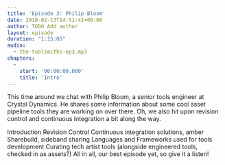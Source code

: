 ```yaml
---
title: 'Episode 3: Philip Bloom'
date: 2018-02-13T14:51:41+00:00
author: TODO Add author
layout: episode
duration: "1:15:05"
audio:
  - the-toolsmiths-ep3.mp3
chapters:
  - 
    start: '00:00:00.000'
    title: 'Intro'
---
```

This time around we chat with Philip Bloom, a senior tools engineer at Crystal Dynamics. He shares some information about some cool asset pipeline tools they are working on over there. Oh, we also hit upon revision control and continuous integration a bit along the way.

Introduction
Revision Control
Continuous integration solutions, amber
Sharebuild, sideband sharing
Languages and Frameworks used for tools development
Curating tech artist tools (alongside engineered tools, checked in as assets?)
All in all, our best episode yet, so give it a listen!